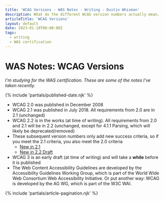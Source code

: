 ```yaml
---
title: 'WCAG Versions - WAS Notes - Writing - Dustin Whisman'
description: What do the different WCAG version numbers actually mean, and which ones apply right now?
articleTitle: 'WCAG Versions'
layout: default
date: 2023-01-18T00:00:00Z
tags:
  - writing
  - WAS certification
---
```


# WAS Notes: WCAG Versions

_I'm studying for the WAS certification. These are some of the notes I've taken recently._

{% include 'partials/published-date.njk' %}

- WCAG 2.0 was published in December 2008
- WCAG 2.1 was published in July 2018. All requirements from 2.0 are in 2.1 (unchanged)
- WCAG 2.2 is in the works (at time of writing). All requirements from 2.0 and 2.1 will be in 2.2 (unchanged, except for 4.1.1 Parsing, which will likely be deprecated/removed)
- These subsequent version numbers only add new success criteria, so if you meet the 2.1 criteria, you also meet the 2.0 criteria
  - [New in 2.1](https://www.w3.org/WAI/standards-guidelines/wcag/new-in-21/)
  - [New in 2.2 Draft](https://www.w3.org/WAI/standards-guidelines/wcag/new-in-22/)
- WCAG 3 is an early draft (at time of writing) and will take a **while** before it is published
- The Web Content Accessibility Guidelines are developed by the Accessibility Guidelines Working Group, which is part of the World Wide Web Consortium Web Accessibility Initiative. Or put another way: WCAG is developed by the AG WG, which is part of the W3C WAI.

{% include 'partials/article-pagination.njk' %}
